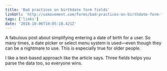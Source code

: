 ```yaml
---
title: 'Bad practices on birthdate form fields'
linkUrl: 'http://uxmovement.com/forms/bad-practices-on-birthdate-form-fields/'
tags: ['links']
date: '2018-10-06T10:05:10.421Z'
---
```


A fabulous post about simplifying entering a date of birth for a user. So many times, a date picker or select menu system is used—even though they can be a nightmare to use. This is especially true for older people.

I like a text-based approach like the article says. Three fields helps you parse the data too, so everyone wins.
